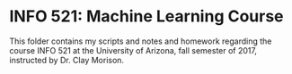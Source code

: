 # INFO 521: Machine Learning Course
This folder contains my scripts and notes and homework regarding the course INFO 521 at the University of Arizona, fall semester of 2017, instructed by Dr. Clay Morison.

